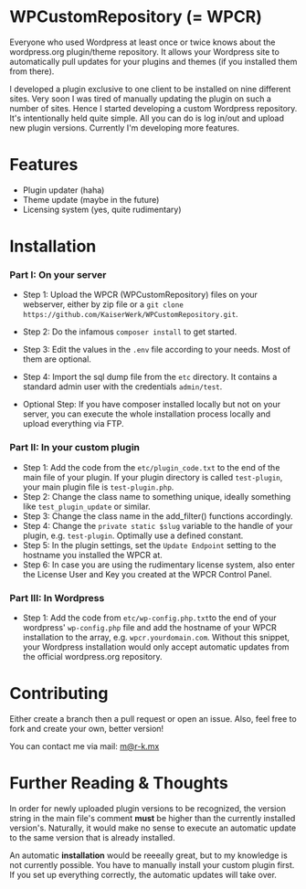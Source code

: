 # WPCustomRepository (= WPCR)

Everyone who used Wordpress at least once or twice knows about the wordpress.org plugin/theme repository. It allows your Wordpress site to automatically pull updates for your plugins and themes (if you installed them from there).

I developed a plugin exclusive to one client to be installed on nine different sites. Very soon I was tired of manually updating the plugin on such a number of sites. Hence I started developing a custom Wordpress repository. It's intentionally held quite simple. All you can do is log in/out and upload new plugin versions. Currently I'm developing more features.

# Features

* Plugin updater (haha)
* Theme update (maybe in the future)
* Licensing system (yes, quite rudimentary)

# Installation
### Part I: On your server

* Step 1: Upload the WPCR (WPCustomRepository) files on your webserver, either by zip file or a ```git clone https://github.com/KaiserWerk/WPCustomRepository.git```.
* Step 2: Do the infamous ```composer install``` to get started.
* Step 3: Edit the values in the ```.env``` file according to your needs. Most of them are optional.
* Step 4: Import the sql dump file from the ```etc``` directory. It contains a standard admin user with the credentials ``admin/test``.

* Optional Step: If you have composer installed locally but not on your server, you can execute the whole installation process locally and upload everything via FTP.

### Part II: In your custom plugin

* Step 1: Add the code from the ```etc/plugin_code.txt``` to the end of the main file of your plugin. If your plugin directory is called ```test-plugin```, your main plugin file is ```test-plugin.php```.
* Step 2: Change the class name to something unique, ideally something like ```test_plugin_update``` or similar.
* Step 3: Change the class name in the add_filter() functions accordingly.
* Step 4: Change the ```private static $slug``` variable to the handle of your plugin, e.g. ```test-plugin```. Optimally use a defined constant.
* Step 5: In the plugin settings, set the ```Update Endpoint``` setting to the hostname you installed the WPCR at.
* Step 6: In case you are using the rudimentary license system, also enter the License User and Key you created at the WPCR Control Panel.

### Part III: In Wordpress

* Step 1: Add the code from ```etc/wp-config.php.txt```to the end of your wordpress' ```wp-config.php``` file and add the hostname of your WPCR installation to the array, e.g. ```wpcr.yourdomain.com```. Without this snippet, your Wordpress installation would only accept automatic updates from the official wordpress.org repository.

# Contributing

Either create a branch then a pull request or open an issue. Also, feel free to fork and create your own, better version!

You can contact me via mail: m@r-k.mx

# Further Reading & Thoughts

In order for newly uploaded plugin versions to be recognized, the version string in the main file's comment **must** be higher than the currently installed version's. Naturally, it would make no sense to execute an automatic update to the same version that is already installed.

An automatic __installation__ would be reeeally great, but to my knowledge is not currently possible. You have to manually install your custom plugin first. If you set up everything correctly, the automatic updates will take over.
